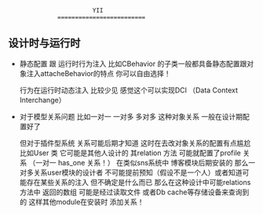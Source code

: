                             YII
                  =========================

设计时与运行时
-----------------------------
- 静态配置 跟 运行时行为注入  比如CBehavior 的子类一般都具备静态配置跟对象注入attacheBehavior的特点
  你可以自由选择！

  行为在运行时动态注入 比较少见 感觉这个可以实现DCI （Data Context Interchange）

- 对于模型关系问题 比如一对一 一对多 多对多 这种对象关系 一般在设计期配置好了

  但对于插件型系统 关系可能后期才知道 这时在去改对象关系的配置有点尴尬 比如User 类  它可能是其他人设计的 其relation 方法
  可能就配置了profile 关系 （一对一 has_one 关系！）  在类似sns系统中 博客模块后期安装的  那么一对多关系user模块的设计者
  不可能提前预知（假设不是一个人）或者知道可能存在某些关系的注入 但不确定是什么而已 那么在这种设计中可能relations方法中
  返回的数组 可能是经过读取文件 或者Db cache等存储设备来查询到的 这样其他module在安装时 添加关系！